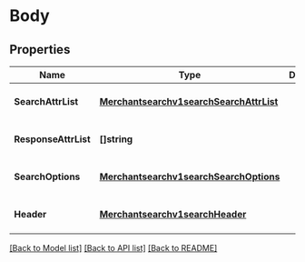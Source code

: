 # Body

## Properties
Name | Type | Description | Notes
------------ | ------------- | ------------- | -------------
**SearchAttrList** | [**Merchantsearchv1searchSearchAttrList**](merchantsearchv1search_searchAttrList.md) |  | [optional] [default to null]
**ResponseAttrList** | **[]string** |  | [optional] [default to null]
**SearchOptions** | [**Merchantsearchv1searchSearchOptions**](merchantsearchv1search_searchOptions.md) |  | [optional] [default to null]
**Header** | [**Merchantsearchv1searchHeader**](merchantsearchv1search_header.md) |  | [optional] [default to null]

[[Back to Model list]](../README.md#documentation-for-models) [[Back to API list]](../README.md#documentation-for-api-endpoints) [[Back to README]](../README.md)


